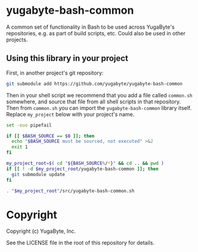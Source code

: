 # yugabyte-bash-common

A common set of functionality in Bash to be used across YugaByte's repositories, e.g. as part of
build scripts, etc. Could also be used in other projects.


## Using this library in your project

First, in another project's git repository:
```bash
git submodule add https://github.com/yugabyte/yugabyte-bash-common
```

Then in your shell script we recommend that you add a file called `common.sh` somewhere, and source
that file from all shell scripts in that repository. Then from `common.sh` you can import the
`yugabyte-bash-common` library itself. Replace `my_project` below with your project's name.

```bash
set -euo pipefail

if [[ $BASH_SOURCE == $0 ]]; then
  echo "$BASH_SOURCE must be sourced, not executed" >&2
  exit 1
fi

my_project_root=$( cd "${BASH_SOURCE%/*}" && cd .. && pwd )
if [[ ! -d $my_project_root/yugabyte-bash-common ]]; then
  git submodule update
fi

. "$my_project_root"/src/yugabyte-bash-common.sh

```

# Copyright

Copyright (c) YugaByte, Inc.

See the LICENSE file in the root of this repository for details.
